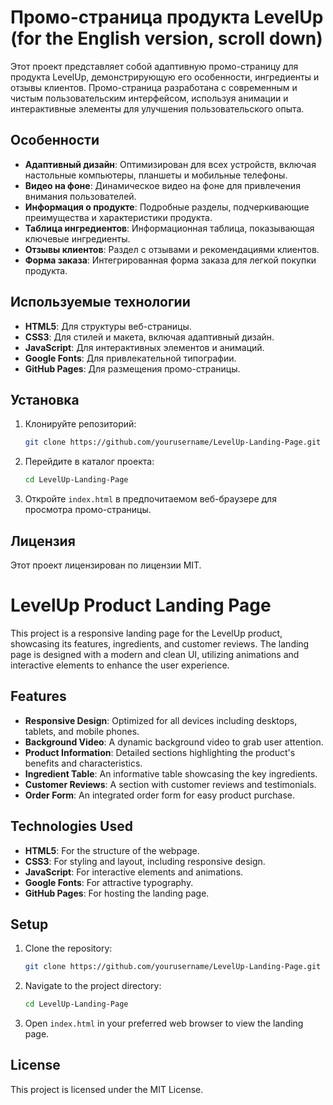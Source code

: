 # Промо-страница продукта LevelUp (for the English version, scroll down)

Этот проект представляет собой адаптивную промо-страницу для продукта LevelUp, демонстрирующую его особенности, ингредиенты и отзывы клиентов. Промо-страница разработана с современным и чистым пользовательским интерфейсом, используя анимации и интерактивные элементы для улучшения пользовательского опыта.

## Особенности
- **Адаптивный дизайн**: Оптимизирован для всех устройств, включая настольные компьютеры, планшеты и мобильные телефоны.
- **Видео на фоне**: Динамическое видео на фоне для привлечения внимания пользователей.
- **Информация о продукте**: Подробные разделы, подчеркивающие преимущества и характеристики продукта.
- **Таблица ингредиентов**: Информационная таблица, показывающая ключевые ингредиенты.
- **Отзывы клиентов**: Раздел с отзывами и рекомендациями клиентов.
- **Форма заказа**: Интегрированная форма заказа для легкой покупки продукта.

## Используемые технологии
- **HTML5**: Для структуры веб-страницы.
- **CSS3**: Для стилей и макета, включая адаптивный дизайн.
- **JavaScript**: Для интерактивных элементов и анимаций.
- **Google Fonts**: Для привлекательной типографии.
- **GitHub Pages**: Для размещения промо-страницы.

## Установка
1. Клонируйте репозиторий:
    ```sh
    git clone https://github.com/yourusername/LevelUp-Landing-Page.git
    ```
2. Перейдите в каталог проекта:
    ```sh
    cd LevelUp-Landing-Page
    ```
3. Откройте `index.html` в предпочитаемом веб-браузере для просмотра промо-страницы.

## Лицензия
Этот проект лицензирован по лицензии MIT.

# LevelUp Product Landing Page

This project is a responsive landing page for the LevelUp product, showcasing its features, ingredients, and customer reviews. The landing page is designed with a modern and clean UI, utilizing animations and interactive elements to enhance the user experience.

## Features
- **Responsive Design**: Optimized for all devices including desktops, tablets, and mobile phones.
- **Background Video**: A dynamic background video to grab user attention.
- **Product Information**: Detailed sections highlighting the product's benefits and characteristics.
- **Ingredient Table**: An informative table showcasing the key ingredients.
- **Customer Reviews**: A section with customer reviews and testimonials.
- **Order Form**: An integrated order form for easy product purchase.

## Technologies Used
- **HTML5**: For the structure of the webpage.
- **CSS3**: For styling and layout, including responsive design.
- **JavaScript**: For interactive elements and animations.
- **Google Fonts**: For attractive typography.
- **GitHub Pages**: For hosting the landing page.

## Setup
1. Clone the repository:
    ```sh
    git clone https://github.com/yourusername/LevelUp-Landing-Page.git
    ```
2. Navigate to the project directory:
    ```sh
    cd LevelUp-Landing-Page
    ```
3. Open `index.html` in your preferred web browser to view the landing page.

## License
This project is licensed under the MIT License.
